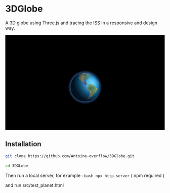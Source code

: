 # 3DGlobe
A 3D globe using Three.js and tracing the ISS in a responsive and design way.

![Alt Text](https://github.com/Antoine-overflow/3DGlobe/blob/main/terre2.gif)

## Installation 

```bash
git clone https://github.com/Antoine-overflow/3DGlobe.git
```

```bash
cd 3DGLobe 
```



Then run a local server, 
for example : ```bash npx http-server```
 ( npm required ) 

and run src/test_planet.html 
